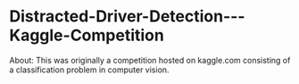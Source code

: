 # Distracted-Driver-Detection---Kaggle-Competition
About: This was originally a competition hosted on kaggle.com consisting of a classification problem in computer vision.
